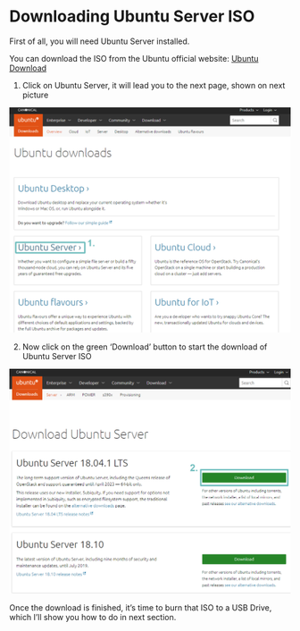 # Downloading Ubuntu Server ISO

First of all, you will need Ubuntu Server installed. 

You can download the ISO from the Ubuntu official website: [Ubuntu Download](https://www.ubuntu.com/download) 

1. Click on Ubuntu Server, it will lead you to the next page, shown on next picture   ​  
  

![](../../.gitbook/assets/ubuntu-download-1.png)

 2. Now click on the green ‘Download’ button to start the download of Ubuntu Server ISO    
  
  


![](../../.gitbook/assets/ubuntu-download-2.png)

Once the download is finished, it’s time to burn that ISO to a USB Drive, which I’ll show you how to do in next section. 

